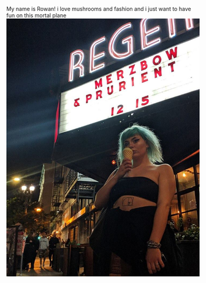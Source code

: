 My name is Rowan!
i love mushrooms and fashion and i just want to have fun on this mortal plane
<img src="github.jpg">
